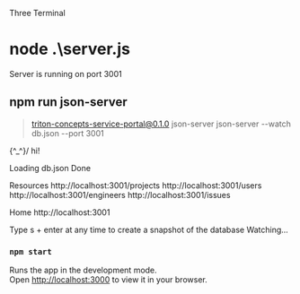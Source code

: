 
Three Terminal 

# node .\server.js   
Server is running on port 3001

## npm run json-server
> triton-concepts-service-portal@0.1.0 json-server
> json-server --watch db.json --port 3001


  \{^_^}/ hi!

  Loading db.json
  Done

  Resources
  http://localhost:3001/projects
  http://localhost:3001/users
  http://localhost:3001/engineers
  http://localhost:3001/issues

  Home
  http://localhost:3001

  Type s + enter at any time to create a snapshot of the database
  Watching...

### `npm start`

Runs the app in the development mode.\
Open [http://localhost:3000](http://localhost:3000) to view it in your browser.


 
